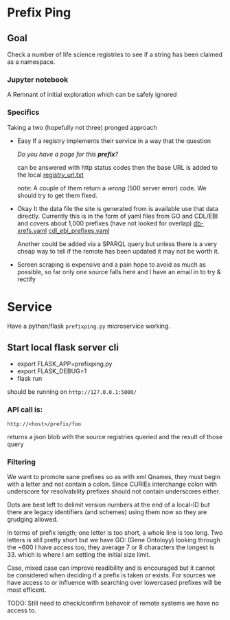 # Prefix Ping

## Goal

Check a number of life science registries to see if a string has been claimed as a namespace.

### Jupyter notebook
A Remnant of initial exploration which can be safely ignored 

### Specifics

Taking a two (hopefully not three) pronged approach

- Easy
If a registry implements their service in a way that the question  

  _Do you have a page for this __prefix__?_

  can be answered with http status codes then the base URL is added to
 the local [registry_url.txt](https://github.com/TomConlin/PrefixPing/blob/master/registry_url.yaml)

    note: A couple of them return a _wrong_ (500 server error) code.
    We should try to get them fixed.

- Okay
 It the data file the site is generated from is available use that data directly.
 Currently this is in the form of yaml files from GO and CDL/EBI
 and covers about 1,000 prefixes (have not looked for overlap)
    [db-xrefs.yaml](http://current.geneontology.org/metadata/db-xrefs.yaml)
    [cdl_ebi_prefixes.yaml](https://n2t.net/e/cdl_ebi_prefixes.yaml)

    Another could be added via a SPARQL query but unless there is a very cheap
way to tell if the remote has been updated it may not be worth it.


 - Screen scraping
  is expensive and a pain hope to avoid as much as possible,
  so far only one source falls here and I have an email in to try & rectify


# Service

Have a python/flask  ```prefixping.py``` microservice working.

## Start local flask server cli

 - export FLASK_APP=prefixping.py
 - export FLASK_DEBUG=1
 - flask run

should be running on
```http://127.0.0.1:5000/```


### API call is:
```http://<host>/prefix/foo```

returns a json blob with the source registries queried and the result of those query

### Filtering

We want to promote sane prefixes so as with xml Qnames,
they must begin with a letter and not contain a colon.
Since CURIEs interchange colon with underscore for resolvability
prefixes should not contain underscores either.  

Dots are best left to delimit version numbers at the end of a local-ID
but there are legacy identifiers (and schemes) using them now so they
are grudging allowed.  

In terms of prefix length; one letter is too short, a whole line is too long.
Two letters is still pretty short but we have GO: (Gene Ontoloyy)
looking through the ~600 I have access too, they average 7 or 8 characters
the longest is 33. which is where I am setting the initial size limit.  

Case, mixed case can improve readibility and is encouraged but it cannot be
considered when deciding if a prefix is taken or exists. For sources we have
access to or influence with searching over lowercased prefixes will be most efficent.  

TODO: Still need to check/confirm behavoir of remote systems we have no access to.
